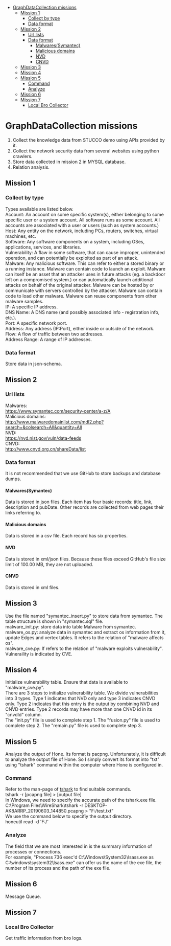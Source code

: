 <!-- TOC -->

- [GraphDataCollection missions](#graphdatacollection-missions)
    - [Mission 1](#mission-1)
        - [Collect by type](#collect-by-type)
        - [Data format](#data-format)
    - [Mission 2](#mission-2)
        - [Url lists](#url-lists)
        - [Data format](#data-format-1)
            - [Malwares(Symantec)](#malwaressymantec)
            - [Malicious domains](#malicious-domains)
            - [NVD](#nvd)
            - [CNVD](#cnvd)
    - [Mission 3](#mission-3)
    - [Mission 4](#mission-4)
    - [Mission 5](#mission-5)
        - [Command](#command)
        - [Analyze](#analyze)
    - [Mission 6](#mission-6)
    - [Mission 7](#mission-7)
        - [Local Bro Collector](#local-bro-collector)

<!-- /TOC -->
# GraphDataCollection missions
1. Collect the knowledge data from STUCCO demo using APIs provided by it.
2. Collect the network security data from several websites using python crawlers.
3. Store data collected in mission 2 in MYSQL database.
4. Relation analysis.
## Mission 1
### Collect by type
Types available are listed below.  
    Account: An account on some specific system(s), either belonging to some specific user or a system account. All software runs as some account. All accounts are associated with a user or users (such as system accounts.)  
    Host: Any entity on the network, including PCs, routers, switches, virtual machines, etc.  
    Software: Any software components on a system, including OSes, applications, services, and libraries.  
    Vulnerability: A flaw in some software, that can cause improper, unintended operation, and can potentially be exploited as part of an attack.  
    Malware: Any malicious software. This can refer to either a stored binary or a running instance. Malware can contain code to launch an exploit. Malware can itself be an asset that an attacker uses in future attacks (eg. a backdoor left on a compromised system.) or can automatically launch additional attacks on behalf of the original attacker. Malware can be hosted by or communicate with servers controlled by the attacker. Malware can contain code to load other malware. Malware can reuse components from other malware samples.  
    IP: A specific IP address.  
    DNS Name: A DNS name (and possibly associated info - registration info, etc.).  
    Port: A specific network port.  
    Address: Any address (IP:Port), either inside or outside of the network.  
    Flow: A flow of traffic between two addresses.  
    Address Range: A range of IP addresses.  
### Data format
Store data in json-schema. 
## Mission 2
### Url lists
Malwares:  
https://www.symantec.com/security-center/a-z/A  
Malicious domains:  
http://www.malwaredomainlist.com/mdl2.php?search=&colsearch=All&quantity=All  
NVD:  
https://nvd.nist.gov/vuln/data-feeds  
CNVD:  
http://www.cnvd.org.cn/shareData/list  
### Data format
It is not recommended that we use GitHub to store backups and database dumps.
#### Malwares(Symantec)
Data is stored in json files. Each item has four basic records: title, link, description and pubDate. Other records are collected from web pages their links referring to.
#### Malicious domains
Data is stored in a csv file. Each record has six properties.
#### NVD
Data is stored in xml/json files. Because these files exceed GitHub's file size limit of 100.00 MB, they are not uploaded.
#### CNVD
Data is stored in xml files.
## Mission 3
Use the file named "symantec_insert.py" to store data from symantec. The table structure is shown in "symantec.sql" file.  
malware_init.py: store data into table Malware from symantec.  
malware_os.py: analyze data in symantec and extract os information from it, update Edges and vertex tables. It refers to the relation of "malware affects os".  
malware_cve.py: If refers to the relation of "malware exploits vulnerability". Vulneraility is indicated by CVE.
## Mission 4
Initialize vulnerability table. Ensure that data is available to "malware_cve.py".  
There are 3 steps to initialize vulnerability table. We divide vulnerabilities into 3 types. Type 1 indicates that NVD only and type 3 indicates CNVD only. Type 2 indicates that this entry is the output by combining NVD and CNVD entries. Type 2 records may have more than one CNVD id in its "cnvdId" column.  
The "init.py" file is used to complete step 1. The "fusion.py" file is used to complete step 2. The "remain.py" file is used to complete step 3.  
## Mission 5
Analyze the output of Hone. Its format is pacpng. Unfortunately, it is difficult to analyze the output file of Hone. So I simply convert its format into "txt" using "tshark" command within the computer where Hone is configured in.  
### Command
Refer to the man-page of [tshark](https://www.wireshark.org/docs/man-pages/tshark.html) to find suitable commands.  
tshark -r [pcapng file] > [output file]  
In Windows, we need to specify the accurate path of the tshark.exe file.  
C:\Program Files\WireShark\tshark -r DESKTOP-AK8ARRP_20190603_144850.pcapng > "F:/test.txt"  
We use the command below to specifiy the output directory.  
honeutil read -d 'F:/'  
### Analyze
The field that we are most interested in is the summary information of processes or connections.  
For example, "Process 736 exec'd C:\Windows\System32\lsass.exe as C:\windows\system32\lsass.exe" can offer us the name of the exe file, the number of its process and the path of the exe file.  
## Mission 6
Message Queue.  
## Mission 7
### Local Bro Collector
Get traffic information from bro logs.  
